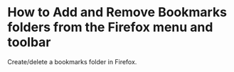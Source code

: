 # How to Add and Remove Bookmarks folders from the Firefox menu and toolbar

Create/delete a bookmarks folder in Firefox.
